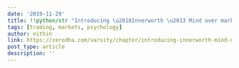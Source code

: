 ```yaml
---
date: '2019-11-29'
title: !!python/str "Introducing \u2018Innerworth \u2013 Mind over markets\u2019"
tags: [trading, markets, psychology]
author: nithin
link: https://zerodha.com/varsity/chapter/introducing-innerworth-mind-over-markets/
post_type: article
description: ''
---
```


